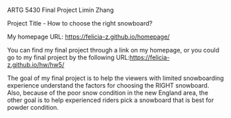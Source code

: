 ARTG 5430 Final Project Limin Zhang

Project Title - How to choose the right snowboard?

My homepage URL: https://felicia-z.github.io/homepage/

You can find my final project through a link on my homepage, or you could go to my final project 
by the following URL:https://felicia-z.github.io/hw/hw5/ 

The goal of my final project is to help the viewers with limited snowboarding experience understand the factors for choosing the RIGHT snowboard. Also, because of the poor snow condition in the new England area, the other goal is to help experienced riders pick a snowboard that is best for powder condition.